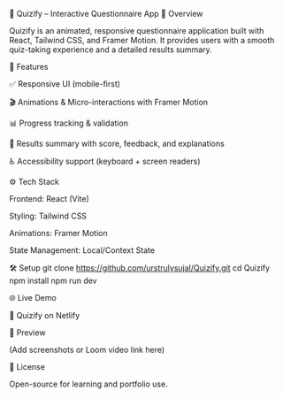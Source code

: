 🎯 Quizify – Interactive Questionnaire App
🌟 Overview

Quizify is an animated, responsive questionnaire application built with React, Tailwind CSS, and Framer Motion.
It provides users with a smooth quiz-taking experience and a detailed results summary.

🚀 Features

✅ Responsive UI (mobile-first)

🎬 Animations & Micro-interactions with Framer Motion

📊 Progress tracking & validation

📝 Results summary with score, feedback, and explanations

♿ Accessibility support (keyboard + screen readers)

⚙️ Tech Stack

Frontend: React (Vite)

Styling: Tailwind CSS

Animations: Framer Motion

State Management: Local/Context State

🛠️ Setup
git clone https://github.com/urstrulysujal/Quizify.git
cd Quizify
npm install
npm run dev

🌐 Live Demo

🔗 Quizify on Netlify

📸 Preview

(Add screenshots or Loom video link here)

📜 License

Open-source for learning and portfolio use.
